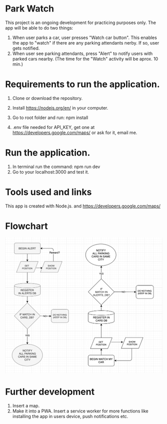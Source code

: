 # Park Watch

This project is an ongoing development for practicing purposes only. 
The app will be able to do two things: 

1. When user parks a car, user presses "Watch car button". This enables the app to "watch" if there are any parking attendants nerby. If so, user gets notified. 
2. When user see parking attendants, press "Alert" to notify users with parked cars nearby. 
(The time for the "Watch" activity will be aprox. 10 min.)

# Requirements to run the application.

1. Clone or download the repository. 

2. Install https://nodejs.org/en/ in your computer. 

3. Go to root folder and run: npm install 

4. .env file needed for API_KEY, get one at https://developers.google.com/maps/ or ask for it, email me. 


# Run the application.

1. In terminal run the command: npm run dev
2. Go to your localhost:3000 and test it. 

# Tools used and links
 
This app is created with Node.js. and https://developers.google.com/maps/


# Flowchart

<img src="public/images/parking-watch-flowchart.png" alt="Flowchart for the application Parking watch" />

# Further development 
1. Insert a map.
2. Make it into a PWA. Insert a service worker for more functions like installing the app in users device, push notifications etc.
